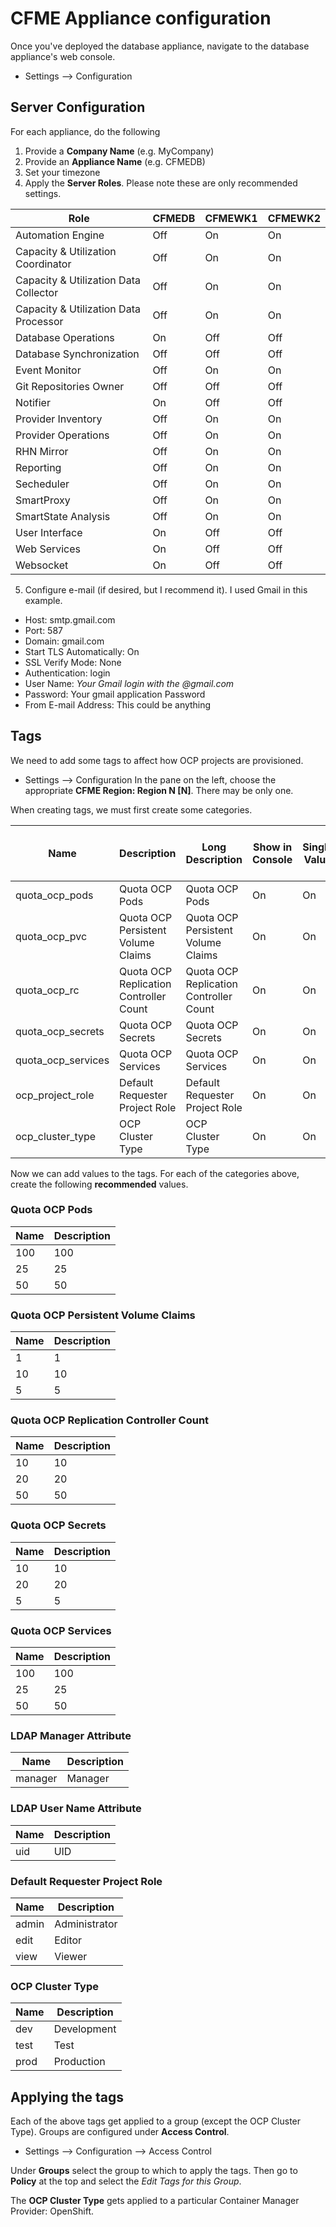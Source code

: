 # CFME Appliance configuration
Once you've deployed the database appliance, navigate to the database appliance's web console.
* Settings --> Configuration
## Server Configuration
For each appliance, do the following
1. Provide a **Company Name** (e.g. MyCompany)
2. Provide an **Appliance Name** (e.g. CFMEDB)
3. Set your timezone
4. Apply the **Server Roles**.  Please note these are only recommended settings.

| Role | CFMEDB | CFMEWK1 | CFMEWK2 |
| ---- | ------ | ------- | ------- |
| Automation Engine | Off | On | On |
| Capacity & Utilization Coordinator | Off | On | On |
| Capacity & Utilization Data Collector | Off | On | On |
| Capacity & Utilization Data Processor | Off | On | On |
| Database Operations | On | Off | Off |
| Database Synchronization | Off | Off | Off |
| Event Monitor | Off | On | On |
| Git Repositories Owner | Off | Off | Off |
| Notifier | On | Off | Off |
| Provider Inventory | Off | On | On |
| Provider Operations | Off | On | On |
| RHN Mirror | Off | On | On |
| Reporting | Off | On | On |
| Secheduler | Off | On | On |
| SmartProxy | Off | On | On |
| SmartState Analysis | Off | On | On |
| User Interface | On | Off | Off |
| Web Services | On | Off | Off |
| Websocket | On | Off | Off |

5. Configure e-mail (if desired, but I recommend it).  I used Gmail in this example.
  * Host: smtp.gmail.com
  * Port: 587
  * Domain: gmail.com
  * Start TLS Automatically: On
  * SSL Verify Mode: None
  * Authentication: login
  * User Name: *Your Gmail login with the @gmail.com*
  * Password: Your gmail application Password
  * From E-mail Address: This could be anything

## Tags
We need to add some tags to affect how OCP projects are provisioned.
* Settings --> Configuration
In the pane on the left, choose the appropriate **CFME Region: Region N [N]**.  There may be only one.  

When creating tags, we must first create some categories.

| Name  | Description | Long Description | Show in Console | Single Value | Capture C&U Data by Tag |
| ----- | ----------- | ---------------- | --------------- | ------------ | ----------------------- |
| quota_ocp_pods | Quota OCP Pods | Quota OCP Pods | On | On | Off |
| quota_ocp_pvc | Quota OCP Persistent Volume Claims | Quota OCP Persistent Volume Claims | On | On | Off |
| quota_ocp_rc | Quota OCP Replication Controller Count | Quota OCP Replication Controller Count | On | On | Off |
| quota_ocp_secrets | Quota OCP Secrets | Quota OCP Secrets | On | On | Off |
| quota_ocp_services | Quota OCP Services | Quota OCP Services | On | On | Off |
| ocp_project_role | Default Requester Project Role | Default Requester Project Role | On | On | Off |
| ocp_cluster_type | OCP Cluster Type | OCP Cluster Type | On | On | Off |

Now we can add values to the tags.  For each of the categories above, create the following **recommended** values.

### Quota OCP Pods

| Name | Description |
| ---- | ----------- |
| 100 | 100 |
| 25 | 25 |
| 50 | 50 |

### Quota OCP Persistent Volume Claims

| Name | Description |
| ---- | ----------- |
| 1 | 1 |
| 10 | 10 |
| 5 | 5 |

### Quota OCP Replication Controller Count

| Name | Description |
| ---- | ----------- |
| 10 | 10 |
| 20 | 20 |
| 50 | 50 |

### Quota OCP Secrets

| Name | Description |
| ---- | ----------- |
| 10 | 10 |
| 20 | 20 |
| 5 | 5 |

### Quota OCP Services

| Name | Description |
| ---- | ----------- |
| 100 | 100 |
| 25 | 25 |
| 50 | 50 |

### LDAP Manager Attribute

| Name | Description |
| ---- | ----------- |
| manager | Manager |

### LDAP User Name Attribute

| Name | Description |
| ---- | ----------- |
| uid | UID |

### Default Requester Project Role

| Name | Description |
| ---- | ----------- |
| admin | Administrator |
| edit | Editor |
| view | Viewer |

### OCP Cluster Type

| Name | Description |
| ---- | ----------- |
| dev | Development |
| test | Test |
| prod | Production |

## Applying the tags
Each of the above tags get applied to a group (except the OCP Cluster Type).  Groups are configured under **Access Control**.
* Settings --> Configuration --> Access Control

Under **Groups** select the group to which to apply the tags.  Then go to **Policy** at the top and select the *Edit <Company> Tags for this Group*.

The **OCP Cluster Type** gets applied to a particular Container Manager Provider: OpenShift.
